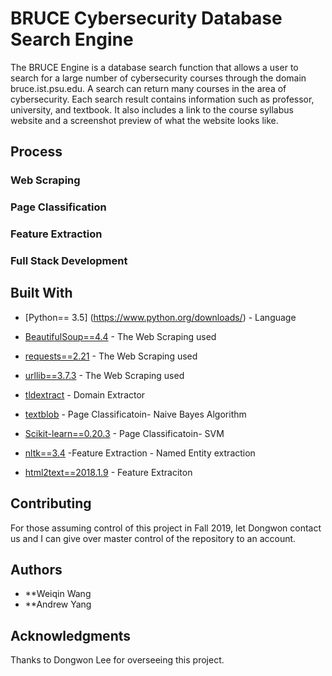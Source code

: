 # BRUCE Cybersecurity Database Search Engine

The BRUCE Engine is a database search function that allows a user to search for a large number of cybersecurity courses through the domain bruce.ist.psu.edu. A search can return many courses in the area of cybersecurity. Each search result contains information such as professor, university, and textbook. It also includes a link to the course syllabus website and a screenshot preview of what the website looks like.

## Process



### Web Scraping

### Page Classification 

### Feature Extraction 

### Full Stack Development



## Built With
* [Python== 3.5] (https://www.python.org/downloads/) - Language

* [BeautifulSoup==4.4](https://www.crummy.com/software/BeautifulSoup/bs4/doc/) - The Web Scraping used
* [requests==2.21](https://docs.python.org/3/library/urllib.html) - The Web Scraping used
* [urllib==3.7.3](https://docs.python.org/3/library/urllib.html) - The Web Scraping used
* [tldextract](https://github.com/john-kurkowski/tldextract) - Domain Extractor 

* [textblob](https://textblob.readthedocs.io/en/dev/) - Page Classificatoin- Naive Bayes Algorithm 
* [Scikit-learn==0.20.3](https://scikit-learn.org/stable/modules/svm.html) - Page Classificatoin- SVM 

* [nltk==3.4](https://www.nltk.org/) -Feature Extraction - Named Entity extraction 
* [html2text==2018.1.9](https://pypi.org/project/html2text/) - Feature Extraciton 
## Contributing

For those assuming control of this project in Fall 2019, let Dongwon contact us and I can give over master control of the repository to an account.


## Authors
* **Weiqin Wang
* **Andrew Yang


## Acknowledgments

Thanks to Dongwon Lee for overseeing this project.

